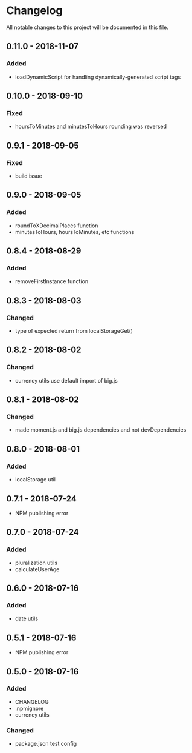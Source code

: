 # Changelog
All notable changes to this project will be documented in this file.

## 0.11.0 - 2018-11-07
### Added
- loadDynamicScript for handling dynamically-generated script tags

## 0.10.0 - 2018-09-10
### Fixed
- hoursToMinutes and minutesToHours rounding was reversed

## 0.9.1 - 2018-09-05
### Fixed
- build issue

## 0.9.0 - 2018-09-05
### Added
- roundToXDecimalPlaces function
- minutesToHours, hoursToMinutes, etc functions

## 0.8.4 - 2018-08-29
### Added
- removeFirstInstance function

## 0.8.3 - 2018-08-03
### Changed
- type of expected return from localStorageGet()

## 0.8.2 - 2018-08-02
### Changed
- currency utils use default import of big.js

## 0.8.1 - 2018-08-02
### Changed
- made moment.js and big.js dependencies and not devDependencies

## 0.8.0 - 2018-08-01
### Added
- localStorage util

## 0.7.1 - 2018-07-24
- NPM publishing error

## 0.7.0 - 2018-07-24
### Added
- pluralization utils
- calculateUserAge

## 0.6.0 - 2018-07-16
### Added
- date utils

## 0.5.1 - 2018-07-16
- NPM publishing error

## 0.5.0 - 2018-07-16
### Added
- CHANGELOG
- .npmignore
- currency utils

### Changed
- package.json test config
